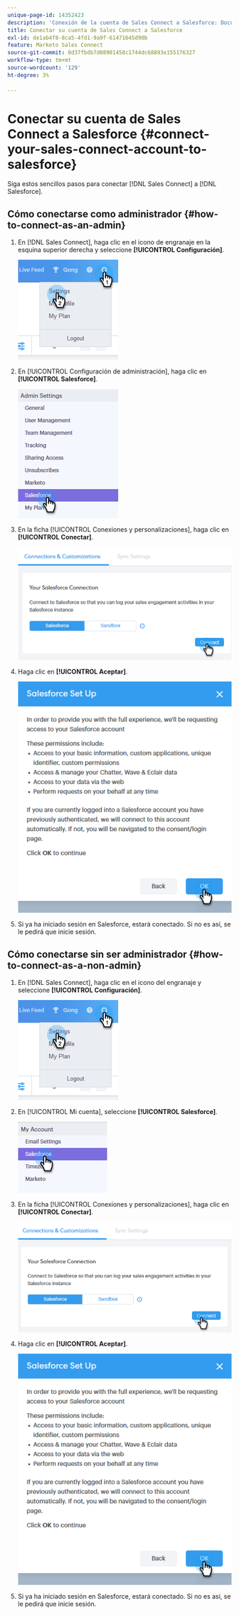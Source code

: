 ```yaml
---
unique-page-id: 14352423
description: 'Conexión de la cuenta de Sales Connect a Salesforce: Documentos de Marketo: documentación del producto'
title: Conectar su cuenta de Sales Connect a Salesforce
exl-id: de1ab4f8-8ca5-4fd1-9a9f-61471645d90b
feature: Marketo Sales Connect
source-git-commit: 0d37fbdb7d08901458c1744dc68893e155176327
workflow-type: tm+mt
source-wordcount: '129'
ht-degree: 3%

---
```


# Conectar su cuenta de Sales Connect a Salesforce {#connect-your-sales-connect-account-to-salesforce}

Siga estos sencillos pasos para conectar [!DNL Sales Connect] a [!DNL Salesforce].

## Cómo conectarse como administrador {#how-to-connect-as-an-admin}

1. En [!DNL Sales Connect], haga clic en el icono de engranaje en la esquina superior derecha y seleccione **[!UICONTROL Configuración]**.

   ![](assets/one.png)

1. En [!UICONTROL  Configuración de administración], haga clic en **[!UICONTROL Salesforce]**.

   ![](assets/six.png)

1. En la ficha [!UICONTROL Conexiones y personalizaciones], haga clic en **[!UICONTROL Conectar]**.

   ![](assets/seven.png)

1. Haga clic en **[!UICONTROL Aceptar]**.

   ![](assets/four.png)

1. Si ya ha iniciado sesión en Salesforce, estará conectado. Si no es así, se le pedirá que inicie sesión.

## Cómo conectarse sin ser administrador {#how-to-connect-as-a-non-admin}

1. En [!DNL Sales Connect], haga clic en el icono del engranaje y seleccione **[!UICONTROL Configuración]**.

   ![](assets/one.png)

1. En [!UICONTROL Mi cuenta], seleccione **[!UICONTROL Salesforce]**.

   ![](assets/two.png)

1. En la ficha [!UICONTROL Conexiones y personalizaciones], haga clic en **[!UICONTROL Conectar]**.

   ![](assets/three.png)

1. Haga clic en **[!UICONTROL Aceptar]**.

   ![](assets/four.png)

1. Si ya ha iniciado sesión en Salesforce, estará conectado. Si no es así, se le pedirá que inicie sesión.
